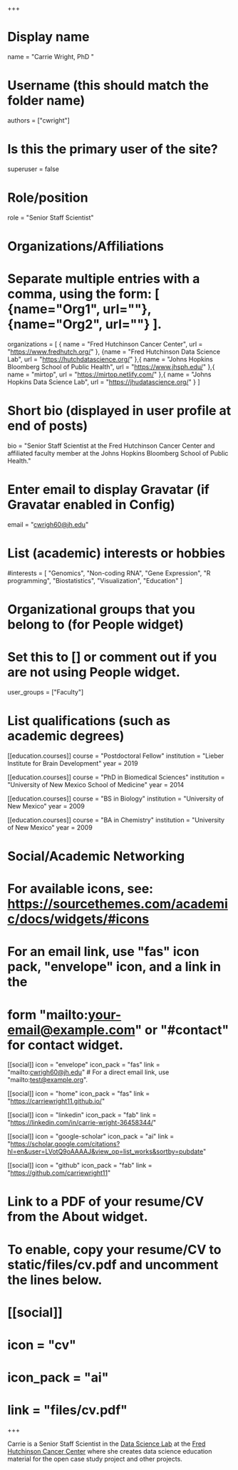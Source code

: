 +++
# Display name
name = "Carrie Wright, PhD "

# Username (this should match the folder name)
authors = ["cwright"]

# Is this the primary user of the site?
superuser = false

# Role/position
role = "Senior Staff Scientist"

# Organizations/Affiliations
#    Separate multiple entries with a comma, using the form: [ {name="Org1", url=""}, {name="Org2", url=""} ].
organizations = [ { name = "Fred Hutchinson Cancer Center", url =  "https://www.fredhutch.org/" }, {name = "Fred Hutchinson Data Science Lab", url = "https://hutchdatascience.org/" },{ name = "Johns Hopkins Bloomberg School of Public Health", url = "https://www.jhsph.edu/" },{ name = "mirtop", url = "https://mirtop.netlify.com/" },{ name = "Johns Hopkins Data Science Lab", url = "https://jhudatascience.org/" } ]

# Short bio (displayed in user profile at end of posts)
bio = "Senior Staff Scientist at the Fred Hutchinson Cancer Center and affiliated faculty member at the Johns Hopkins Bloomberg School of Public Health."

# Enter email to display Gravatar (if Gravatar enabled in Config)
email = "cwrigh60@jh.edu"

# List (academic) interests or hobbies
#interests = [ "Genomics", "Non-coding RNA", "Gene Expression", "R programming", "Biostatistics", "Visualization", "Education" ]

# Organizational groups that you belong to (for People widget)
# Set this to [] or comment out if you are not using People widget.
user_groups = ["Faculty"]

# List qualifications (such as academic degrees)
[[education.courses]]
 course = "Postdoctoral Fellow"
 institution = "Lieber Institute for Brain Development"
 year = 2019
 
[[education.courses]]
 course = "PhD in Biomedical Sciences"
 institution = "University of New Mexico School of Medicine"
 year = 2014

[[education.courses]]
  course = "BS in Biology"
  institution = "University of New Mexico"
  year = 2009
  
[[education.courses]]
  course = "BA in Chemistry"
  institution = "University of New Mexico"
  year = 2009

# Social/Academic Networking
# For available icons, see: https://sourcethemes.com/academic/docs/widgets/#icons
# For an email link, use "fas" icon pack, "envelope" icon, and a link in the
# form "mailto:your-email@example.com" or "#contact" for contact widget.
[[social]]
  icon = "envelope"
  icon_pack = "fas"
  link = "mailto:cwrigh60@jh.edu" # For a direct email link, use "mailto:test@example.org".
  
[[social]]
  icon = "home"
  icon_pack = "fas"
  link = "https://carriewright11.github.io/"

[[social]]
  icon = "linkedin"
  icon_pack = "fab"
  link = "https://linkedin.com/in/carrie-wright-36458344/"

[[social]]
  icon = "google-scholar"
  icon_pack = "ai"
  link = "https://scholar.google.com/citations?hl=en&user=LVotQ9oAAAAJ&view_op=list_works&sortby=pubdate"

[[social]]
  icon = "github"
  icon_pack = "fab"
  link = "https://github.com/carriewright11"

# Link to a PDF of your resume/CV from the About widget.
# To enable, copy your resume/CV to static/files/cv.pdf and uncomment the lines below.
# [[social]]
# icon = "cv"
# icon_pack = "ai"
# link = "files/cv.pdf"

+++

  Carrie is a Senior Staff Scientist in the [Data Science Lab](https://hutchdatascience.org/ourteam/)
at the [Fred Hutchinson Cancer Center](https://www.fredhutch.org/) 
where she creates data science education material for the open case study project and other projects.
